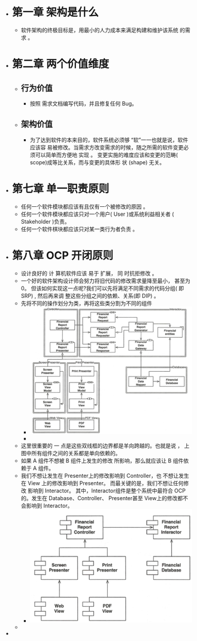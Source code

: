 - # 第一章 架构是什么
	- 软件架构的终极目标是，用最小的人力成本来满足构建和维护该系统 的需求 。
- # 第二章 两个价值维度
	- ## 行为价值
		- 按照 需求文档编写代码，并且修复任何 Bug。
	- ## 架构价值
		- 为了达到软件的本来目的，软件系统必须够 “软”一一也就是说，软件应该容 易被修改。当需求方改变需求的时候，随之所需的软件变更必须可以简单而方便地 实现 。 变更实施的难度应该和变更的范畴( scope)成等比关系，而与变更的具体形 状 (shape) 无关。
- # 第七章 单一职责原则
	- 任何一个软件模块都应该有且仅有一个被修改的原因 。
	- 任何一个软件模块都应该只对一个用户( User )或系统利益相关者 ( Stakeholder )负责。
	- 任何一个软件棋块都应该只对某一类行为者负责 。
- # 第八章 OCP 开闭原则
	- 设计良好的 计 算机软件应该 易于 扩展， 同 时抗拒修改 。
	- 一个好的软件架构设计师会努力将旧代码的修改需求量降至最小， 甚至为 0。
	  但该如何实现这一点呢?我们可以先将满足不同需求的代码分组( 即 SRP) , 然后再来调 整这些分组之间的依赖、关系(即 DIP) 。
	- 先将不同的操作划分为类，再将这些类分割为不同的组件
		- ![image.png](../assets/image_1647917606793_0.png)
		-
	- 这里很重要的 一 点是这些双线框的边界都是羊向跨越的。也就是说 ， 上 图中所有组件之间的关系都是单向依赖的。
	- 如果 A 组件不想被 B 组件上发生的修改 所影响，那么就应该让 B 组件依赖于 A 组件。
	- 我们不想让发生在 Presenter上的修改影响到 Controller，也 不想让发生在 View 上的修改影响到 Presenter。 而最关键的是，我们不想让任何修改 影响到 Interactor。
	  其中，Interactor组件是整个系统中最符合 OCP 的。发生在 Database、Controller、 Presenter甚至 View上的修改都不会影响到 Interactor。
		- ![image.png](../assets/image_1647917663413_0.png)
	-
-